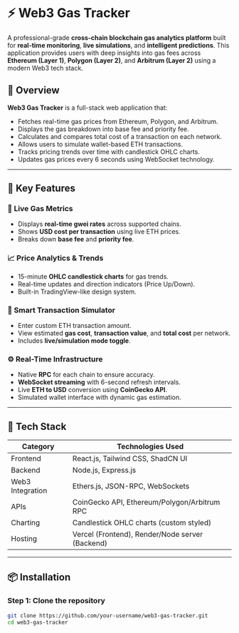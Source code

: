 # ⚡ Web3 Gas Tracker

A professional-grade **cross-chain blockchain gas analytics platform** built for **real-time monitoring**, **live simulations**, and **intelligent predictions**. This application provides users with deep insights into gas fees across **Ethereum (Layer 1)**, **Polygon (Layer 2)**, and **Arbitrum (Layer 2)** using a modern Web3 tech stack.


## 🧠 Overview

**Web3 Gas Tracker** is a full-stack web application that:
- Fetches real-time gas prices from Ethereum, Polygon, and Arbitrum.
- Displays the gas breakdown into base fee and priority fee.
- Calculates and compares total cost of a transaction on each network.
- Allows users to simulate wallet-based ETH transactions.
- Tracks pricing trends over time with candlestick OHLC charts.
- Updates gas prices every 6 seconds using WebSocket technology.

---

## 🚀 Key Features

### 🔴 Live Gas Metrics
- Displays **real-time gwei rates** across supported chains.
- Shows **USD cost per transaction** using live ETH prices.
- Breaks down **base fee** and **priority fee**.

### 📈 Price Analytics & Trends
- 15-minute **OHLC candlestick charts** for gas trends.
- Real-time updates and direction indicators (Price Up/Down).
- Built-in TradingView-like design system.

### 🧮 Smart Transaction Simulator
- Enter custom ETH transaction amount.
- View estimated **gas cost**, **transaction value**, and **total cost** per network.
- Includes **live/simulation mode toggle**.

### ⚙️ Real-Time Infrastructure
- Native **RPC** for each chain to ensure accuracy.
- **WebSocket streaming** with 6-second refresh intervals.
- Live **ETH to USD** conversion using **CoinGecko API**.
- Simulated wallet interface with dynamic gas estimation.

---

## 🧩 Tech Stack

| Category         | Technologies Used                              |
|------------------|-------------------------------------------------|
| Frontend         | React.js, Tailwind CSS, ShadCN UI               |
| Backend          | Node.js, Express.js                             |
| Web3 Integration | Ethers.js, JSON-RPC, WebSockets                 |
| APIs             | CoinGecko API, Ethereum/Polygon/Arbitrum RPC    |
| Charting         | Candlestick OHLC charts (custom styled)         |
| Hosting          | Vercel (Frontend), Render/Node server (Backend) |

---


## 📦 Installation

### Step 1: Clone the repository

```bash
git clone https://github.com/your-username/web3-gas-tracker.git
cd web3-gas-tracker




